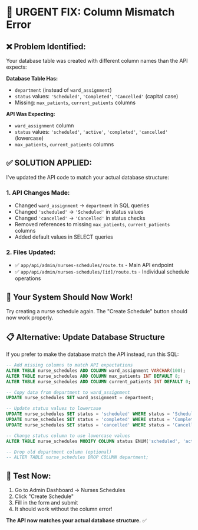 # 🔧 **URGENT FIX: Column Mismatch Error**

## ❌ **Problem Identified:**
Your database table was created with different column names than the API expects:

**Database Table Has:**
- `department` (instead of `ward_assignment`)
- `status` values: `'Scheduled'`, `'Completed'`, `'Cancelled'` (capital case)
- Missing: `max_patients`, `current_patients` columns

**API Was Expecting:**
- `ward_assignment` column  
- `status` values: `'scheduled'`, `'active'`, `'completed'`, `'cancelled'` (lowercase)
- `max_patients`, `current_patients` columns

## ✅ **SOLUTION APPLIED:**

I've updated the API code to match your actual database structure:

### 1. **API Changes Made:**
- Changed `ward_assignment` → `department` in SQL queries
- Changed `'scheduled'` → `'Scheduled'` in status values
- Changed `'cancelled'` → `'Cancelled'` in status checks
- Removed references to missing `max_patients`, `current_patients` columns
- Added default values in SELECT queries

### 2. **Files Updated:**
- ✅ `app/api/admin/nurses-schedules/route.ts` - Main API endpoint
- ✅ `app/api/admin/nurses-schedules/[id]/route.ts` - Individual schedule operations

## 🚀 **Your System Should Now Work!**

Try creating a nurse schedule again. The "Create Schedule" button should now work properly.

## 📋 **Alternative: Update Database Structure**

If you prefer to make the database match the API instead, run this SQL:

```sql
-- Add missing columns to match API expectations
ALTER TABLE nurse_schedules ADD COLUMN ward_assignment VARCHAR(100);
ALTER TABLE nurse_schedules ADD COLUMN max_patients INT DEFAULT 8;
ALTER TABLE nurse_schedules ADD COLUMN current_patients INT DEFAULT 0;

-- Copy data from department to ward_assignment
UPDATE nurse_schedules SET ward_assignment = department;

-- Update status values to lowercase
UPDATE nurse_schedules SET status = 'scheduled' WHERE status = 'Scheduled';
UPDATE nurse_schedules SET status = 'completed' WHERE status = 'Completed';
UPDATE nurse_schedules SET status = 'cancelled' WHERE status = 'Cancelled';

-- Change status column to use lowercase values
ALTER TABLE nurse_schedules MODIFY COLUMN status ENUM('scheduled', 'active', 'completed', 'cancelled') DEFAULT 'scheduled';

-- Drop old department column (optional)
-- ALTER TABLE nurse_schedules DROP COLUMN department;
```

## 🎯 **Test Now:**
1. Go to Admin Dashboard → Nurses Schedules
2. Click "Create Schedule"  
3. Fill in the form and submit
4. It should work without the column error!

**The API now matches your actual database structure.** ✅